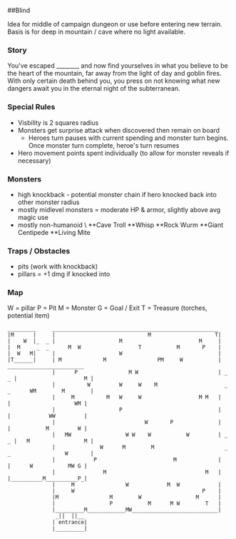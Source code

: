##Blind

Idea for middle of campaign dungeon or use before entering new terrain.  
Basis is for deep in mountain / cave where no light available.

### Story
You've escaped ________ and now find yourselves in what you believe to be the heart of the mountain, far away from the 
light of day and goblin fires.  With only certain death behind you, you press on not knowing what new dangers await you 
in the eternal night of the subterranean.

### Special Rules 
  - Visbility is 2 squares radius
  - Monsters get surprise attack when discovered then remain on board
    - Heroes turn pauses with current spending and monster turn begins.  Once monster turn complete, heroe's turn resumes
  - Hero movement points spent individually (to allow for monster reveals if necessary)
  
### Monsters
  * high knockback - potential monster chain if hero knocked back into other monster radius
  * mostly midlevel monsters = moderate HP & armor, slightly above avg magic use
  * mostly non-humanoid
  \\
  **Cave Troll
  **Whisp
  **Rock Wurm
  **Giant Centipede
  **Living Mite
  
### Traps / Obstacles
  - pits (work with knockback)
  - pillars = +1 dmg if knocked into
  
### Map
  W = pillar
  P = Pit
  M = Monster
  G = Goal / Exit
  T = Treasure (torches, potential item)
  
    _________     ____________________________________________________
    |M      |     |                             M                    T|
    |    W  |_  _ |                    M                        M     |
    |  M     _  _      M  W                  T           M       P    |
    |  W   M|     |                    W                              |
    |T______|     | M             M                PM     W           |     ________________________
                  |      P                M W                         | _ _ |                     M |
                  |          W         W     W    M                     _ _      WM        M        |
                  |     M          M   W     W                  M M   |     |                    WM |
                  |                    P                              |     |            WW         |
                  |                            W       P              |     |           M         W |
                  |   MW                 W W    W           W         | _ _ |   M                 M |
                  |              W      M        M                      _ _                 W       |
                  |            P                        M             |     |      W           MW G |
                  |               M                               M   |     |__________M__________P_|
                  |     M                W            M  W            | 
                  |     W                                        P    |
                  |M                M        W                 M      |
                  |                 P           M      M W        T   |
                  |_________M____________MW___________________________|
                   _||  ||__
                  | entrance|
                  |_________|
